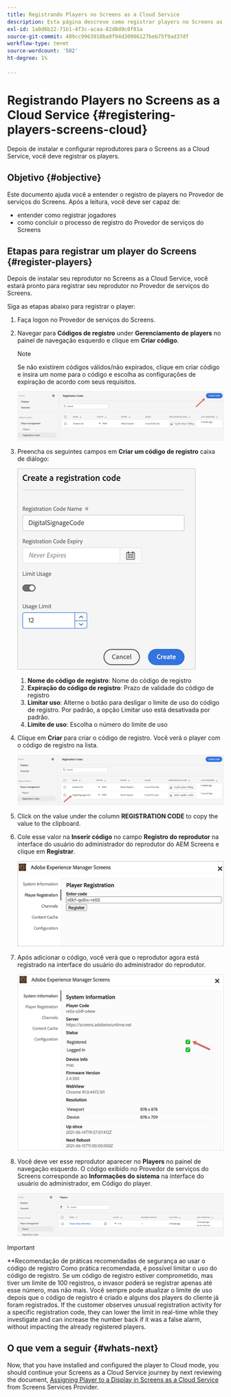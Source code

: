 ```yaml
---
title: Registrando Players no Screens as a Cloud Service
description: Esta página descreve como registrar players no Screens as a Cloud Service.
exl-id: 1a0d6b22-71b1-4f3c-acaa-82d8d9c0f81a
source-git-commit: 489cc9963910ba9f94d30906127beb75f9ad37df
workflow-type: tm+mt
source-wordcount: '502'
ht-degree: 1%

---
```


# Registrando Players no Screens as a Cloud Service {#registering-players-screens-cloud}

Depois de instalar e configurar reprodutores para o Screens as a Cloud Service, você deve registrar os players.

## Objetivo {#objective}

Este documento ajuda você a entender o registro de players no Provedor de serviços do Screens. Após a leitura, você deve ser capaz de:

* entender como registrar jogadores
* como concluir o processo de registro do Provedor de serviços do Screens

## Etapas para registrar um player do Screens {#register-players}

Depois de instalar seu reprodutor no Screens as a Cloud Service, você estará pronto para registrar seu reprodutor no Provedor de serviços do Screens.

Siga as etapas abaixo para registrar o player:

1. Faça logon no Provedor de serviços do Screens.

1. Navegar para **Códigos de registro** under **Gerenciamento de players** no painel de navegação esquerdo e clique em **Criar código**.

   >[!NOTE]
   >Se não existirem códigos válidos/não expirados, clique em criar código e insira um nome para o código e escolha as configurações de expiração de acordo com seus requisitos.

   ![imagem](/help/screens-cloud/assets/player/register-player1.png)

1. Preencha os seguintes campos em **Criar um código de registro** caixa de diálogo:

   ![imagem](/help/screens-cloud/assets/player/register-player2.png)

   1. **Nome do código de registro**: Nome do código de registro
   1. **Expiração do código de registro**: Prazo de validade do código de registro
   1. **Limitar uso**: Alterne o botão para desligar o limite de uso do código de registro. Por padrão, a opção Limitar uso está desativada por padrão.
   1. **Limite de uso**: Escolha o número do limite de uso

1. Clique em **Criar** para criar o código de registro. Você verá o player com o código de registro na lista.

   ![imagem](/help/screens-cloud/assets/player/register-player3.png)

1. Click on the value under the column **REGISTRATION CODE**  to copy the value to the clipboard.

1. Cole esse valor na **Inserir código** no campo **Registro do reprodutor** na interface do usuário do administrador do reprodutor do AEM Screens e clique em **Registrar**.

   ![imagem](/help/screens-cloud/assets/player/register-player4.png)


1. Após adicionar o código, você verá que o reprodutor agora está registrado na interface do usuário do administrador do reprodutor.

   ![imagem](/help/screens-cloud/assets/player/register-player5.png)

1. Você deve ver esse reprodutor aparecer no **Players** no painel de navegação esquerdo. O código exibido no Provedor de serviços do Screens corresponde ao **Informações do sistema** na interface do usuário do administrador, em Código do player.

   ![imagem](/help/screens-cloud/assets/player/register-player6.png)

>[!IMPORTANT]
>**Recomendação de práticas recomendadas de segurança ao usar o código de registro
>Como prática recomendada, é possível limitar o uso do código de registro. Se um código de registro estiver comprometido, mas tiver um limite de 100 registros, o invasor poderá se registrar apenas até esse número, mas não mais. Você sempre pode atualizar o limite de uso depois que o código de registro é criado e alguns dos players do cliente já foram registrados. If the customer observes unusual registration activity for a specific registration code, they can lower the limit in real-time while they investigate and can increase the number back if it was a false alarm, without impacting the already registered players.


## O que vem a seguir {#whats-next}

Now, that you have installed and configured the player to Cloud mode, you should continue your Screens as a Cloud Service journey by next reviewing the document, [Assigning Player to a Display in Screens as a Cloud Service](/help/screens-cloud/managing-players-registration/assigning-player-display.md) from Screens Services Provider.
